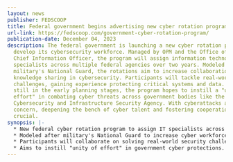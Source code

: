```yaml
---
layout: news
publisher: FEDSCOOP
title: Federal government begins advertising new cyber rotation program
url-link: https://fedscoop.com/government-cyber-rotation-program/
publication-date: December 04, 2023
description: The federal government is launching a new cyber rotation program to
  develop its cybersecurity workforce. Managed by OPM and the Office of the
  Chief Information Officer, the program will assign information technology
  specialists across multiple federal agencies over two years. Modeled after the
  military's National Guard, the rotations aim to increase collaboration and
  knowledge sharing in cybersecurity. Participants will tackle real-world
  challenges, gaining experience protecting critical systems and data. Though
  still in the early planning stages, the program hopes to instill a "unity of
  effort" in combating cyber threats across government bodies like the
  Cybersecurity and Infrastructure Security Agency. With cyberattacks a mounting
  concern, deepening the bench of cyber talent and fostering cooperation is
  crucial.
synopsis: |-
  * New federal cyber rotation program to assign IT specialists across agencies.
  * Modeled after military's National Guard to increase cyber workforce skills.
  * Participants will collaborate on solving real-world security challenges.
  * Aims to instill "unity of effort" in government cyber protections.
---
```

